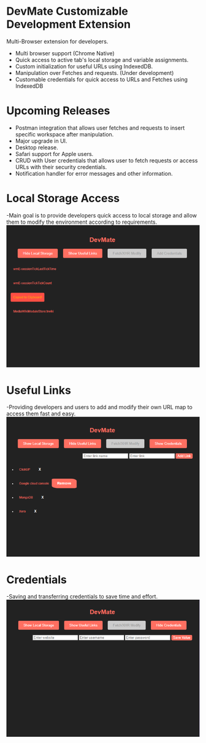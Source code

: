 # DevMate Customizable Development Extension
Multi-Browser extension for developers.
- Multi browser support (Chrome Native)
- Quick access to active tab's local storage and variable assignments.
- Custom initialization for useful URLs using IndexedDB.
- Manipulation over Fetches and requests. (Under development)
- Customable credentials for quick access to URLs and Fetches using IndexedDB

# Upcoming Releases
- Postman integration that allows user fetches and requests to insert specific workspace after manipulation.
- Major upgrade in UI.
- Desktop release.
- Safari support for Apple users.
- CRUD with User credentials that allows user to fetch requests or access URLs with their security credentials.
- Notification handler for error messages and other information.

# Local Storage Access
-Main goal is to provide developers quick access to local storage and allow them to modify the environment according to requirements.
![preview](/assets/localstorage.png)

# Useful Links
-Providing developers and users to add and modify their own URL map to access them fast and easy.
![preview](/assets/usefullinks.png)

# Credentials
-Saving and transferring credentials to save time and effort.
![preview](/assets/creedentials.png)
